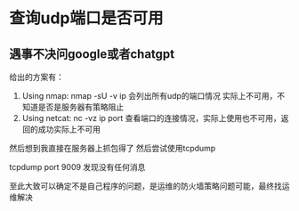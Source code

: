 # 查询udp端口是否可用

## 遇事不决问google或者chatgpt
给出的方案有：
1. Using nmap: nmap -sU -v ip 会列出所有udp的端口情况 实际上不可用，不知道是否是服务器有策略阻止
2. Using netcat: nc -vz ip port 查看端口的连接情况，实际上使用也不可用，返回的成功实际上不可用

然后想到我直接在服务器上抓包得了
然后尝试使用tcpdump

tcpdump port 9009
发现没有任何消息

至此大致可以确定不是自己程序的问题，是运维的防火墙策略问题可能，最终找运维解决
